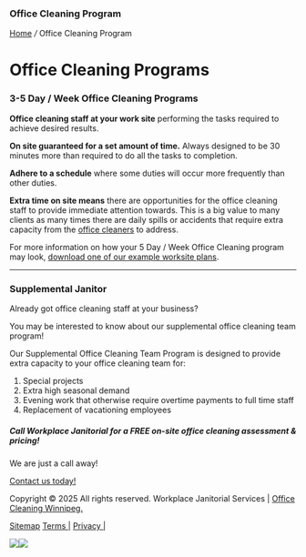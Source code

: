 ### Office Cleaning Program

[Home](https://officecleaningwinnipeg.com/index.php) _/_ Office Cleaning Program


# Office Cleaning Programs

### 3-5 Day / Week Office Cleaning Programs

**Office cleaning staff at your work site** performing the tasks required to achieve desired results.

**On site guaranteed for a set amount of time.** Always designed to be 30 minutes more than required to do all the tasks to completion.

**Adhere to a schedule** where some duties will occur more frequently than other duties.

**Extra time on site means** there are opportunities for the office cleaning staff to provide immediate attention towards. This is a big value to many clients as many times there are daily spills or accidents that require extra capacity from the [office cleaners](https://officecleaningwinnipeg.com/) to address.

For more information on how your 5 Day / Week Office Cleaning program may look, [download one of our example worksite plans](https://officecleaningwinnipeg.com/docs/wjs-floor-plan-office.pdf).

* * *

### Supplemental Janitor

Already got office cleaning staff at your business?

You may be interested to know about our supplemental office cleaning team program!

Our Supplemental Office Cleaning Team Program is designed to provide extra capacity to your office cleaning team for:

1. Special projects
2. Extra high seasonal demand
3. Evening work that otherwise require overtime payments to full time staff
4. Replacement of vacationing employees

##### Call Workplace Janitorial for a FREE on-site office cleaning assessment & pricing!

We are just a call away!

[Contact us today!](https://officecleaningwinnipeg.com/contact.php)

Copyright © 2025 All rights reserved. Workplace Janitorial Services \| [Office Cleaning Winnipeg.](https://officecleaningwinnipeg.com/)

[Sitemap](https://officecleaningwinnipeg.com/sitemap.php) [Terms \|](https://officecleaningwinnipeg.com/terms-of-service.php) [Privacy \|](https://officecleaningwinnipeg.com/privacy.php)

[![](https://officecleaningwinnipeg.com/images/click%20to%20call-web.png)](https://officecleaningwinnipeg.com/contact.php)[![](https://officecleaningwinnipeg.com/images/click%20to%20call%20-%20mobile.png)](tel:2044152910)